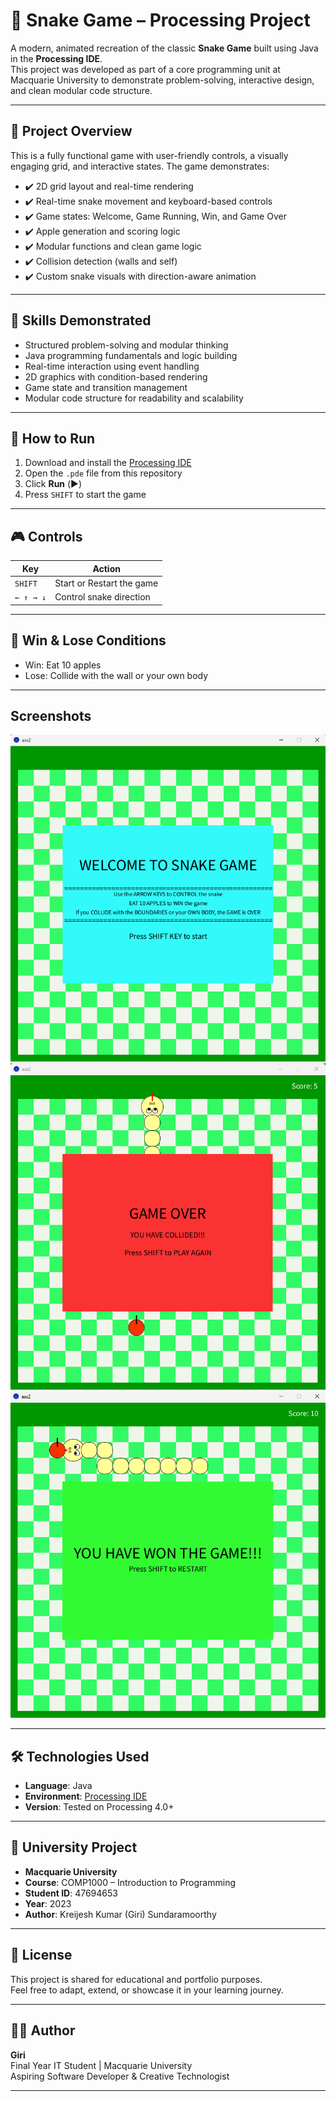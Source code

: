 # 🐍 Snake Game – Processing Project

A modern, animated recreation of the classic **Snake Game** built using Java in the **Processing IDE**.  
This project was developed as part of a core programming unit at Macquarie University to demonstrate problem-solving, interactive design, and clean modular code structure.

---

## 📌 Project Overview

This is a fully functional game with user-friendly controls, a visually engaging grid, and interactive states. The game demonstrates:

- ✔️ 2D grid layout and real-time rendering  
- ✔️ Real-time snake movement and keyboard-based controls
- ✔️ Game states: Welcome, Game Running, Win, and Game Over  
- ✔️ Apple generation and scoring logic  
- ✔️ Modular functions and clean game logic  
- ✔️ Collision detection (walls and self)  
- ✔️ Custom snake visuals with direction-aware animation  

---

## 🧠 Skills Demonstrated

- Structured problem-solving and modular thinking  
- Java programming fundamentals and logic building
- Real-time interaction using event handling
- 2D graphics with condition-based rendering
- Game state and transition management
- Modular code structure for readability and scalability

---

## 📁 How to Run

1. Download and install the [Processing IDE](https://processing.org/download/)
2. Open the `.pde` file from this repository
3. Click **Run** (▶️)
4. Press `SHIFT` to start the game

---

## 🎮 Controls

| Key        | Action                        |
|------------|-------------------------------|
| `SHIFT`    | Start or Restart the game     |
| `← ↑ → ↓` | Control snake direction        |

---

## 🎯 Win & Lose Conditions

- Win: Eat 10 apples  
- Lose: Collide with the wall or your own body

---

## Screenshots
![startup](screenshots/startup.png)
![gameOver](screenshots/game-over.png)
![won](screenshots/won.png)

---

## 🛠 Technologies Used

- **Language**: Java  
- **Environment**: [Processing IDE](https://processing.org/download/)  
- **Version**: Tested on Processing 4.0+

---

## 🏫 University Project

- **Macquarie University**  
- **Course**: COMP1000 – Introduction to Programming  
- **Student ID**: 47694653  
- **Year**: 2023  
- **Author**: Kreijesh Kumar (Giri) Sundaramoorthy

---

## 🧾 License

This project is shared for educational and portfolio purposes.  
Feel free to adapt, extend, or showcase it in your learning journey.

---

## 🙋‍♂️ Author

**Giri**  
Final Year IT Student | Macquarie University  
Aspiring Software Developer & Creative Technologist

---

